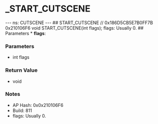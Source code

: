 # _START_CUTSCENE

--- ns: CUTSCENE --- ## START_CUTSCENE  // 0x186D5CB5E7B0FF7B 0x210106F6 void START_CUTSCENE(int flags);  flags: Usually 0.  ## Parameters * **flags**:

### Parameters
* int flags

### Return Value
* void

### Notes
* AP Hash: 0x0x210106F6
* Build: 811
* flags: Usually 0.

